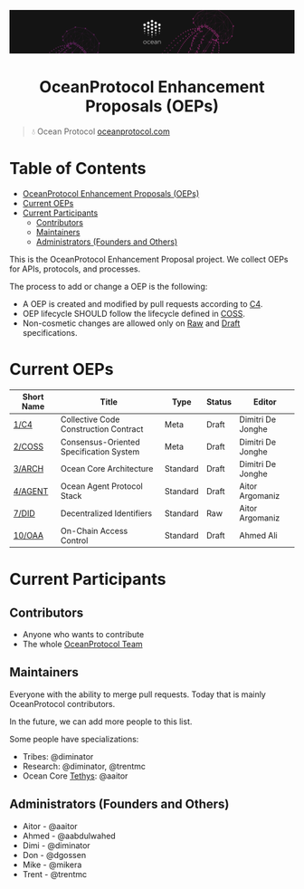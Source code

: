 [![banner](doc/img/repo-banner@2x.png)](https://oceanprotocol.com)

<h1 align="center">OceanProtocol Enhancement Proposals (OEPs)</h1>

> 💧 Ocean Protocol
> [oceanprotocol.com](https://oceanprotocol.com)


Table of Contents
=================

   * [OceanProtocol Enhancement Proposals (OEPs)](#oceanprotocol-enhancement-proposals-oeps)
   * [Current OEPs](#current-oeps)
   * [Current Participants](#current-participants)
      * [Contributors](#contributors)
      * [Maintainers](#maintainers)
      * [Administrators (Founders and Others)](#administrators-founders-and-others)


This is the OceanProtocol Enhancement Proposal project. We collect OEPs for APIs, protocols, and processes.

The process to add or change a OEP is the following:
- A OEP is created and modified by pull requests according to [C4](./1).
- OEP lifecycle SHOULD follow the lifecycle defined in [COSS](./2).
- Non-cosmetic changes are allowed only on [Raw](./2#raw-oeps) and [Draft](./2#draft-oeps) specifications.

# Current OEPs

Short Name    | Title                                                        | Type         | Status     | Editor
--------------|--------------------------------------------------------------|--------------|------------|-------
[1/C4](1)     | Collective Code Construction Contract                        | Meta         | Draft      | Dimitri De Jonghe
[2/COSS](2)   | Consensus-Oriented Specification System                      | Meta         | Draft      | Dimitri De Jonghe
[3/ARCH](3)   | Ocean Core Architecture                                      | Standard     | Draft      | Dimitri De Jonghe
[4/AGENT](4)  | Ocean Agent Protocol Stack                                   | Standard     | Draft      | Aitor Argomaniz
[7/DID](7)    | Decentralized Identifiers                                    | Standard     | Raw        | Aitor Argomaniz
[10/OAA](10)  | On-Chain Access Control                       				 | Standard     | Draft      | Ahmed Ali


# Current Participants

## Contributors

- Anyone who wants to contribute
- The whole [OceanProtocol Team](https://github.com/orgs/oceanprotocol/people)

## Maintainers

Everyone with the ability to merge pull requests. Today that is mainly OceanProtocol contributors.

In the future, we can add more people to this list.

Some people have specializations:

- Tribes: @diminator
- Research: @diminator, @trentmc
- Ocean Core [Tethys](https://github.com/oceanprotocol/ocean/projects/2): @aaitor

## Administrators (Founders and Others)

- Aitor - @aaitor
- Ahmed - @aabdulwahed
- Dimi - @diminator
- Don - @dgossen
- Mike - @mikera
- Trent - @trentmc

